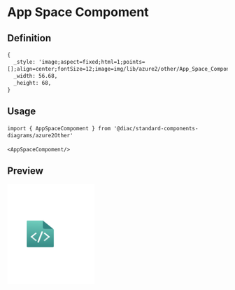 # App Space Compoment

## Definition

```
{
  _style: 'image;aspect=fixed;html=1;points=[];align=center;fontSize=12;image=img/lib/azure2/other/App_Space_Component.svg;strokeColor=none;',
  _width: 56.68,
  _height: 68,
}
```

## Usage

```
import { AppSpaceCompoment } from '@diac/standard-components-diagrams/azure2Other'

<AppSpaceCompoment/>
```

## Preview

<img src="./app-space-compoment.png" width="200"/>
